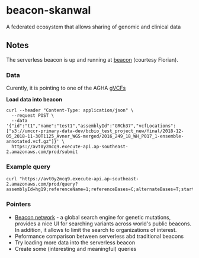 # beacon-skanwal
A federated ecosystem that allows sharing of genomic and clinical data


## Notes

The serverless beacon is up and running at [beacon](https://avt0y2mcq9.execute-api.ap-southeast-2.amazonaws.com/prod) (courtesy Florian).

### Data

Curently, it is pointing to one of the AGHA [gVCFs](s3://agha-gdr-store-dev/mitochondrial_disease/17W001163.dedup.realigned.recalibrated.hc.gvcf.gz) 

**Load data into beacon**

```
curl --header "Content-Type: application/json" \
  --request POST \
  --data '{"id":"t1","name":"test1","assemblyId":"GRCh37","vcfLocations": ["s3://umccr-primary-data-dev/bcbio_test_project_new/final/2018-12-05_2018-11-30T1125_Avner_WGS-merged/2016_249_18_WH_P017_1-ensemble-annotated.vcf.gz"]}' \
  https://avt0y2mcq9.execute-api.ap-southeast-2.amazonaws.com/prod/submit
```

### Example query

```
curl "https://avt0y2mcq9.execute-api.ap-southeast-2.amazonaws.com/prod/query?assemblyId=hg19;referenceName=1;referenceBases=C;alternateBases=T;start=10491;end=10491;includeDatasetResponses=HIT"
```

### Pointers

- [Beacon network](https://beacon-network.org/#/) - a global search engine for genetic mutations, provides a nice UI for searching variants across world's public beacons. In addition, it allows to limit the search to organizations of interest.   
- Peformance comparison between serverless abd traditional beacons
- Try loading more data into the serverless beacon
- Create some (interesting and meaningful) queries

 


  

